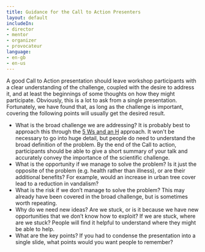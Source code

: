 ```yaml
---
title: Guidance for the Call to Action Presenters
layout: default
includeIn: 
- director
- mentor
- organizer
- provocateur
language:
- en-gb
- en-us
---
```

A good Call to Action presentation should leave workshop participants with a clear understanding of the challenge, coupled with the desire to address it, and at least the beginnings of some thoughts on how they might participate. Obviously, this is a lot to ask from a single presentation. Fortunately, we have found that, as long as the challenge is important, covering the following points will usually get the desired result.
* What is the broad challenge we are addressing? It is probably best to approach this through the [5 Ws and an H](https://en.wikipedia.org/wiki/Five_Ws) approach. It won't be necessary to go into huge detail, but people do need to understand the broad definition of the problem. By the end of the Call to action, participants should be able to give a short summary of your talk and accurately convey the importance of the scientific challenge.
* What is the opportunity if we manage to solve the problem? Is it just the opposite of the problem (e.g. health rather than illness), or are their additional benefits? For example, would an increase in urban tree cover lead to a reduction in vandalism? 
* What is the risk if we don’t manage to solve the problem? This may already have been covered in the broad challenge, but is sometimes worth repeating.
* Why do we need new ideas? Are we stuck, or is it because we have new opportunities that we don’t know how to exploit?  If we are stuck, where are we stuck? People will find it helpful to understand where they might be able to help.
* What are the key points? If you had to condense the presentation into a single slide, what points would you want people to remember?
